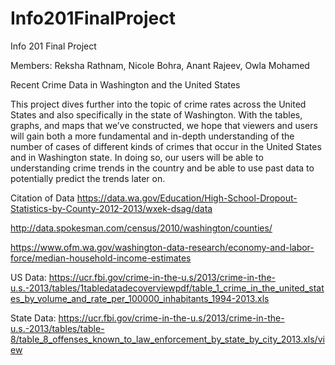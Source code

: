 # Info201FinalProject
Info 201 Final Project 

Members: Reksha Rathnam, Nicole Bohra, Anant Rajeev, Owla Mohamed

Recent Crime Data in Washington and the United States

This project dives further into the topic of crime rates across the United States and also specifically in the state of Washington. With the tables, graphs, and maps that we’ve constructed, we hope that viewers and users will gain both a more fundamental and in-depth understanding of the number of cases of different kinds of crimes that occur in the United States and in Washington state. In doing so, our users will be able to understanding crime trends in the country and be able to use past data to potentially predict the trends later on.


Citation of Data
https://data.wa.gov/Education/High-School-Dropout-Statistics-by-County-2012-2013/wxek-dsag/data

http://data.spokesman.com/census/2010/washington/counties/

https://www.ofm.wa.gov/washington-data-research/economy-and-labor-force/median-household-income-estimates

US Data: https://ucr.fbi.gov/crime-in-the-u.s/2013/crime-in-the-u.s.-2013/tables/1tabledatadecoverviewpdf/table_1_crime_in_the_united_states_by_volume_and_rate_per_100000_inhabitants_1994-2013.xls

State Data: https://ucr.fbi.gov/crime-in-the-u.s/2013/crime-in-the-u.s.-2013/tables/table-8/table_8_offenses_known_to_law_enforcement_by_state_by_city_2013.xls/view

